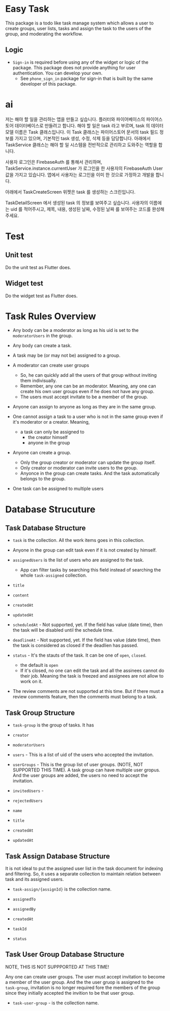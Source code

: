 # Easy Task

This package is a todo like task manage system which allows a user to create groups, user lists, tasks and assign the task to the users of the group, and moderating the workflow.

## Logic

- `Sign-in` is required before using any of the widget or logic of the package. This package does not provide anything for user authentication. You can develop your own.
  - See `phone_sign_in` package for sign-in that is built by the same developer of this package.

# ai

저는 해야 할 일을 관리하는 앱을 만들고 싶습니다. 플러터와 파이어베이스의 파이어스토어 데이터베이스로 만들려고 합니다.
해야 할 일은 task 라고 부르며, task 의 데이터 모델 이름은 Task 클래스입니다. 이 Task 클래스는 파이어스토어 문서의 task 필드 정보를 가지고 있으며, 기본적인 task 생성, 수정, 삭제 등을 담당합니다.
아래에서 TaskService 클래스는 해야 할 일 시스템을 전반적으로 관리하고 도와주는 역할을 합니다.

사용자 로그인은 FirebaseAuth 를 통해서 관리하며, TaskService.instance.currentUser 가 로그인을 한 사용자의 FirebaseAuth User 값을 가지고 있습니다. 앱에서 사용자는 로그인을 이미 한 것으로 가정하고 개발을 합니다.

아래에서 TaskCreateScreen 위젯은 task 를 생성하는 스크린입니다.

TaskDetailScreen 에서 생성된 task 의 정보를 보여주고 싶습니다. 사용자의 이름에는 uid 를 적어주시고, 제목, 내용, 생성된 날짜, 수정된 날짜 를 보여주는 코드를 완성해주세요.




# Test

## Unit test

Do the unit test as Flutter does.

## Widget test

Do the widget test as Flutter does.



# Task Rules Overview

- Any body can be a moderator as long as his uid is set to the `moderatorUsers` in the group.
- Any body can create a task.
- A task may be (or may not be) assigned to a group.
- A moderator can create user groups
  - So, he can quickly add all the users of that group without inviting them indivisually.
  - Remember, any one can be an moderator. Meaning, any one can create his own user groups even if he does not have any group.
  - The users must accept invitate to be a member of the group.

- Anyone can assign to anyone as long as they are in the same group.

- One cannot assign a task to a user who is not in the same group even if it's moderator or a creator. Meaning,
  - a task can only be assigned to
    - the creator himself
    - anyone in the group

- Anyone can create a group.
  - Only the group creator or moderator can update the group itself.
  - Only creator or moderator can invite users to the group.
  - Anyonce in the group can create tasks. And the task automatically belongs to the group.


- One task can be assigned to multiple users




# Database Strucuture


## Task Database Structure

- `task` is the collection. All the work items goes in this collection.


- Anyone in the group can edit task even if it is not created by himself.

- `assignedUsers` is the list of users who are assigned to the task.
  - App can filter tasks by searching this field instead of searching the whole `task-assigned` collection.

- `title`
- `content`
- `createdAt`
- `updatedAt`
- `scheduledAt` - Not supported, yet. If the field has value (date time), then the task will be disabled until the schedule time.
- `deadlineAt` - Not supported, yet. If the field has value (date time), then the task is considered as closed if the deadlien has passed.
- `status` - It's the stauts of the task. It can be one of `open`, `closed`.
  - the default is `open`
  - If it's closed, no one can edit the task and all the assinees cannot do their job. Meaning the task is freezed and assignees are not allow to work on it.


- The review comments are not supported at this time. But if there must a review comments feature, then the comments must belong to a task.




## Task Group Structure


- `task-group` is the group of tasks. It has


- `creator`
- `moderatorUsers`
- `users` - This is a list of uid of the users who accepted the invitation.
- `userGroups` - This is the group list of user groups. (NOTE, NOT SUPPORTED THIS TIME). A task group can have multiple user gropus. And the user groups are added, the users no need to accept the invitation.
- `invitedUsers` -
- `rejectedUsers`
- `name`
- `title`
- `createdAt`
- `updatedAt`


## Task Assign Database Structure

It is not ideal to put the assigned user list in the task document for indexing and filtering. So, it uses a separate collection to maintain relation between task and its assigned users.

- `task-assign/{assignId}` is the collection name.

- `assignedTo`
- `assignedBy`
- `createdAt`
- `taskId`
- `status`







## Task User Group Database Structure

NOTE, THIS IS NOT SUPPPORTED AT THIS TIME!

Any one can create user groups. The user must accept invitation to become a member of the user group. And the the user gruop is assigned to the `task-group`, invitation is no longer required fore the members of the group since they initially accepted the invition to be that user group.

- `task-user-group` - is the collection name.





